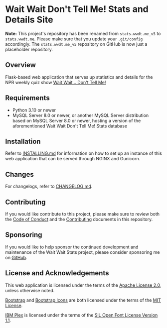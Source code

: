 # Wait Wait Don't Tell Me! Stats and Details Site

**Note:** This project's repository has been renamed from `stats.wwdt.me_v5` to `stats.wwdt.me`. Please make sure that you update your `.git/config` accordingly. The `stats.wwdt.me_v5` repository on GitHub is now just a placeholder repository.

## Overview

Flask-based web application that serves up statistics and details for the NPR weekly quiz show [Wait Wait... Don't Tell Me!](http://waitwait.npr.org)

## Requirements

- Python 3.10 or newer
- MySQL Server 8.0 or newer, or another MySQL Server distribution based on MySQL Server 8.0 or newer, hosting a version of the aforementioned Wait Wait Don't Tell Me! Stats database

## Installation

Refer to [INSTALLING.md](./INSTALLING.md) for information on how to set up an instance of this web application that can be served through NGINX and Gunicorn.

## Changes

For changelogs, refer to [CHANGELOG.md](./CHANGELOG.md).

## Contributing

If you would like contribute to this project, please make sure to review both the [Code of Conduct](./CODE_OF_CONDUCT.md) and the [Contributing](./CONTRIBUTING.md) documents in this repository.

## Sponsoring

If you would like to help sponsor the continued development and maintenance of the Wait Wait Stats project, please consider sponsoring me on [GitHub](https://github.com/sponsors/questionlp).

## License and Acknowledgements

This web application is licensed under the terms of the [Apache License 2.0](./LICENSE), unless otherwise noted.

[Bootstrap](https://github.com/twbs/bootstrap) and [Bootstrap Icons](https://github.com/twbs/icons) are both licensed under the terms of the [MIT License](https://github.com/twbs/bootstrap/blob/main/LICENSE).

[IBM Plex](https://github.com/IBM/plex/) is licensed under the terms of the [SIL Open Font License Version 1.1](https://github.com/IBM/plex/blob/master/LICENSE.txt).
